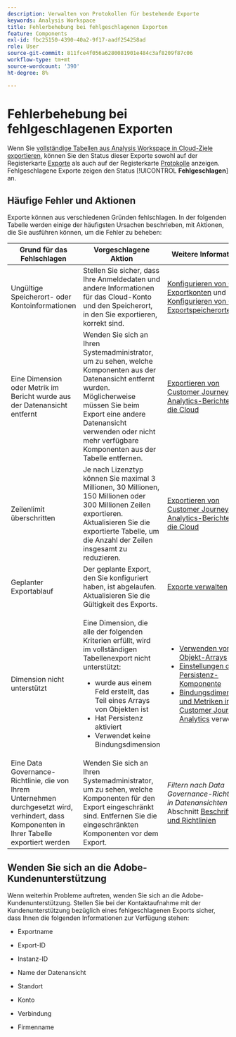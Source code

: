 ```yaml
---
description: Verwalten von Protokollen für bestehende Exporte
keywords: Analysis Workspace
title: Fehlerbehebung bei fehlgeschlagenen Exporten
feature: Components
exl-id: fbc25150-4390-40a2-9f17-aadf254258ad
role: User
source-git-commit: 811fce4f056a6280081901e484c3af8209f87c06
workflow-type: tm+mt
source-wordcount: '390'
ht-degree: 8%

---
```


# Fehlerbehebung bei fehlgeschlagenen Exporten

Wenn Sie [ vollständige Tabellen aus Analysis Workspace in Cloud-Ziele exportieren](/help/analysis-workspace/export/export-cloud.md), können Sie den Status dieser Exporte sowohl auf der Registerkarte [Exporte](/help/components/exports/manage-exports.md) als auch auf der Registerkarte [Protokolle](/help/components/exports/manage-export-logs.md) anzeigen. Fehlgeschlagene Exporte zeigen den Status [!UICONTROL **Fehlgeschlagen**] an.

## Häufige Fehler und Aktionen

Exporte können aus verschiedenen Gründen fehlschlagen. In der folgenden Tabelle werden einige der häufigsten Ursachen beschrieben, mit Aktionen, die Sie ausführen können, um die Fehler zu beheben:

| Grund für das Fehlschlagen | Vorgeschlagene Aktion | Weitere Informationen |
|---------|----------|---------|
| Ungültige Speicherort- oder Kontoinformationen | Stellen Sie sicher, dass Ihre Anmeldedaten und andere Informationen für das Cloud-Konto und den Speicherort, in den Sie exportieren, korrekt sind. | [Konfigurieren von Cloud-Exportkonten](/help/components/exports/cloud-export-accounts.md) und [Konfigurieren von Cloud-Exportspeicherorten](/help/components/exports/cloud-export-locations.md). |
| Eine Dimension oder Metrik im Bericht wurde aus der Datenansicht entfernt | Wenden Sie sich an Ihren Systemadministrator, um zu sehen, welche Komponenten aus der Datenansicht entfernt wurden. Möglicherweise müssen Sie beim Export eine andere Datenansicht verwenden oder nicht mehr verfügbare Komponenten aus der Tabelle entfernen. | [Exportieren von Customer Journey Analytics-Berichten in die Cloud](/help/analysis-workspace/export/export-cloud.md) |
| Zeilenlimit überschritten | Je nach Lizenztyp können Sie maximal 3 Millionen, 30 Millionen, 150 Millionen oder 300 Millionen Zeilen exportieren. Aktualisieren Sie die exportierte Tabelle, um die Anzahl der Zeilen insgesamt zu reduzieren. | [Exportieren von Customer Journey Analytics-Berichten in die Cloud](/help/analysis-workspace/export/export-cloud.md) |
| Geplanter Exportablauf | Der geplante Export, den Sie konfiguriert haben, ist abgelaufen. Aktualisieren Sie die Gültigkeit des Exports. | [Exporte verwalten](/help/components/exports/manage-exports.md) |
| Dimension nicht unterstützt | <p>Eine Dimension, die alle der folgenden Kriterien erfüllt, wird im vollständigen Tabellenexport nicht unterstützt:</p> <ul><li>wurde aus einem Feld erstellt, das Teil eines Arrays von Objekten ist</li><li>Hat Persistenz aktiviert<li>Verwendet keine Bindungsdimension</li> | <ul><li>[Verwenden von Objekt-Arrays](/help/use-cases/object-arrays.md)</li><li>[Einstellungen der Persistenz-Komponente](/help/data-views/component-settings/persistence.md)<li>[Bindungsdimensionen und Metriken in Customer Journey Analytics](/help/use-cases/data-views/binding-dimensions-metrics.md) verwenden</li> |
| Eine Data Governance-Richtlinie, die von Ihrem Unternehmen durchgesetzt wird, verhindert, dass Komponenten in Ihrer Tabelle exportiert werden | Wenden Sie sich an Ihren Systemadministrator, um zu sehen, welche Komponenten für den Export eingeschränkt sind. Entfernen Sie die eingeschränkten Komponenten vor dem Export. | *Filtern nach Data Governance-Richtlinien in Datenansichten* im Abschnitt [Beschriftungen und Richtlinien](/help/data-views/data-governance.md) |

## Wenden Sie sich an die Adobe-Kundenunterstützung

Wenn weiterhin Probleme auftreten, wenden Sie sich an die Adobe-Kundenunterstützung. Stellen Sie bei der Kontaktaufnahme mit der Kundenunterstützung bezüglich eines fehlgeschlagenen Exports sicher, dass Ihnen die folgenden Informationen zur Verfügung stehen:

* Exportname

* Export-ID

* Instanz-ID

* Name der Datenansicht

* Standort

* Konto

* Verbindung

* Firmenname
